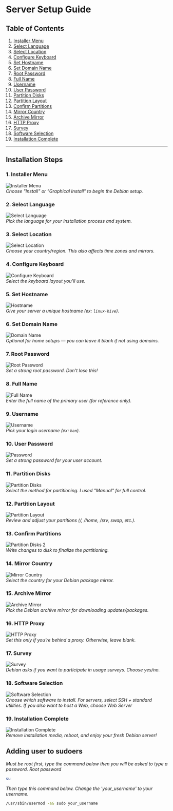 # Server Setup Guide

## Table of Contents
1. [Installer Menu](#1-installer-menu)  
2. [Select Language](#2-select-language)  
3. [Select Location](#3-select-location)  
4. [Configure Keyboard](#4-configure-keyboard)  
5. [Set Hostname](#5-set-hostname)  
6. [Set Domain Name](#6-set-domain-name)  
7. [Root Password](#7-root-password)  
8. [Full Name](#8-full-name)  
9. [Username](#9-username)  
10. [User Password](#10-user-password)  
11. [Partition Disks](#11-partition-disks)  
12. [Partition Layout](#12-partition-layout)  
13. [Confirm Partitions](#13-confirm-partitions)  
14. [Mirror Country](#14-mirror-country)  
15. [Archive Mirror](#15-archive-mirror)  
16. [HTTP Proxy](#16-http-proxy)  
17. [Survey](#17-survey)  
18. [Software Selection](#18-software-selection)  
19. [Installation Complete](#19-installation-complete)  

---

## Installation Steps

### 1. Installer Menu
![Installer Menu](./images/Installer_Menu.png)  
*Choose "Install" or "Graphical Install" to begin the Debian setup.*

### 2. Select Language
![Select Language](./images/Select_Language.png)  
*Pick the language for your installation process and system.*

### 3. Select Location
![Select Location](./images/Select_Location.png)  
*Choose your country/region. This also affects time zones and mirrors.*

### 4. Configure Keyboard
![Configure Keyboard](./images/Config_Keyboard.png)  
*Select the keyboard layout you’ll use.*

### 5. Set Hostname
![Hostname](./images/Hostname.png)  
*Give your server a unique hostname (ex: `linux-hive`).*

### 6. Set Domain Name
![Domain Name](./images/Domain_Name.png)  
*Optional for home setups — you can leave it blank if not using domains.*

### 7. Root Password
![Root Password](./images/Root_Password.png)  
*Set a strong root password. Don’t lose this!*

### 8. Full Name
![Full Name](./images/Full_Name.png)  
*Enter the full name of the primary user (for reference only).*

### 9. Username
![Username](./images/Username.png)  
*Pick your login username (ex: `han`).*

### 10. User Password
![Password](./images/Password.png)  
*Set a strong password for your user account.*

### 11. Partition Disks
![Partition Disks](./images/Partition_Disks.png)  
*Select the method for partitioning. I used "Manual" for full control.*

### 12. Partition Layout
![Partition Layout](./images/Partition_Layout.png)  
*Review and adjust your partitions (/, /home, /srv, swap, etc.).*

### 13. Confirm Partitions
![Partition Disks 2](./images/Partition_Disks_2.png)  
*Write changes to disk to finalize the partitioning.*

### 14. Mirror Country
![Mirror Country](./images/Mirror_Country.png)  
*Select the country for your Debian package mirror.*

### 15. Archive Mirror
![Archive Mirror](./images/Archive_Mirror.png)  
*Pick the Debian archive mirror for downloading updates/packages.*

### 16. HTTP Proxy
![HTTP Proxy](./images/HTTP_Proxy.png)  
*Set this only if you’re behind a proxy. Otherwise, leave blank.*

### 17. Survey
![Survey](./images/Survey.png)  
*Debian asks if you want to participate in usage surveys. Choose yes/no.*

### 18. Software Selection
![Software Selection](./images/Software_Selection.png)  
*Choose which software to install. For servers, select SSH + standard utilities. If you also want to host a Web, choose Web Server*

### 19. Installation Complete
![Installation Complete](./images/Installation_Complete.png)  
*Remove installation media, reboot, and enjoy your fresh Debian server!*

## Adding user to sudoers
*Must be root first, type the command below then you will be asked to type a password. Root password*
```bash
su
```
*Then type this command below. Change the 'your_username' to your username.*
```bash
/usr/sbin/usermod -aG sudo your_username
```
